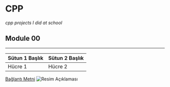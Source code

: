 # CPP
*cpp projects I did at school*

## Module 00

---


| Sütun 1 Başlık | Sütun 2 Başlık |
|----------------|----------------|
| Hücre 1        | Hücre 2        |



[Bağlantı Metni]((https://github.com/astrolil0))
![Resim Açıklaması](http://image.com/image.jpg)
